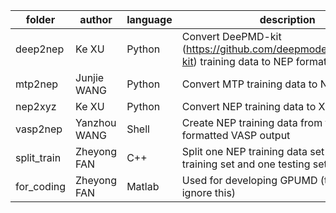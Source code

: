 | folder      | author       | language | description                                                  |
| ----------- | ------------ | -------- | ------------------------------------------------------------ |
| deep2nep    | Ke XU        | Python   | Convert DeePMD-kit (https://github.com/deepmodeling/deepmd-kit) training data to NEP format | 
| mtp2nep     | Junjie WANG  | Python   | Convert MTP training data to NEP format |
| nep2xyz     | Ke XU        | Python   | Convert NEP training data to XYZ file format |
| vasp2nep    | Yanzhou WANG | Shell    | Create NEP training data from the ugly formatted VASP output |
| split_train | Zheyong FAN  | C++      | Split one NEP training data set into one training set and one testing set |
| for_coding  | Zheyong FAN  | Matlab   | Used for developing GPUMD (the users can ignore this) |


